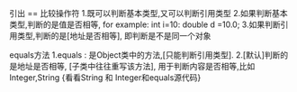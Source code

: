 引出
== 比较操作符
1.既可以判断基本类型,又可以判断引用类型
2.如果判断基本类型,判断的是值是否相等, for example: int i=10: double d =10.0;
3.如果判断引用类型,判断的是[地址是否相等], 即判断是不是同一个对象

 equals方法
1.equals : 是Object类中的方法,[只能判断引用类型].
2.[默认]判断的是地址是否相等, [子类中往往重写该方法], 用于判断内容是否相等,比如Integer,String {看看String 和 Integer和equals源代码}